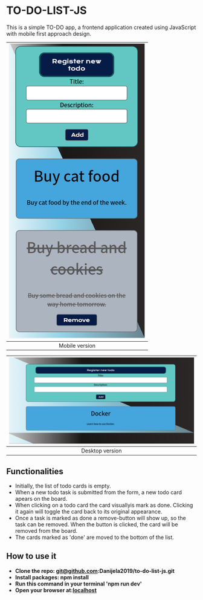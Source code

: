 # TO-DO-LIST-JS

This is a simple TO-DO app, a frontend application created using JavaScript with mobile first approach design.

| ![Todo](Mobile.png) |
|:---:|
| Mobile version |


| ![Todo](Desktop.png) |
|:---:|
| Desktop version |

## Functionalities
* Initially, the list of todo cards is empty.
* When a new todo task is submitted from the form, a new todo card apears on the board.
* When clicking on a todo card the card visuallyis mark as done. Clicking it again will toggle the card back to its original appearance. 
*  Once a task is marked as done a remove-button will show up, so the task can be removed. When the button is clicked, the card will be removed from the board.
* The cards marked as 'done' are moved to the bottom of the list.


## How to use it 
- **Clone the repo: git@github.com:Danijela2019/to-do-list-js.git**
- **Install packages: npm install**
- **Run this command in your terminal 'npm run dev'**
- **Open your browser at:[localhost](http://localhost:8080)**






